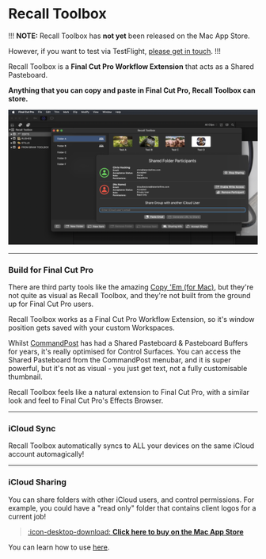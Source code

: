 # Recall Toolbox

!!!
**NOTE:** Recall Toolbox has **not yet** been released on the Mac App Store.

However, if you want to test via TestFlight, [please get in touch](https://recalltoolbox.io/support/).
!!!

Recall Toolbox is a **Final Cut Pro Workflow Extension** that acts as a Shared Pasteboard.

**Anything that you can copy and paste in Final Cut Pro, Recall Toolbox can store.**

![Recall Toolbox Workflow Extension](/static/frontpage.png)

---

### Build for Final Cut Pro

There are third party tools like the amazing [Copy 'Em ​(for Mac)](https://apprywhere.com/ce-mac.html), but they're not quite as visual as Recall Toolbox, and they're not built from the ground up for Final Cut Pro users.

Recall Toolbox works as a Final Cut Pro Workflow Extension, so it's window position gets saved with your custom Workspaces.

Whilst [CommandPost](https://commandpost.io) has had a Shared Pasteboard & Pasteboard Buffers for years, it's really optimised for Control Surfaces. You can access the Shared Pasteboard from the CommandPost menubar, and it is super powerful, but it's not as visual - you just get text, not a fully customisable thumbnail.

Recall Toolbox feels like a natural extension to Final Cut Pro, with a similar look and feel to Final Cut Pro's Effects Browser.

---

### iCloud Sync

Recall Toolbox automatically syncs to ALL your devices on the same iCloud account automagically!

---

### iCloud Sharing

You can share folders with other iCloud users, and control permissions. For example, you could have a "read only" folder that contains client logos for a current job!

> [:icon-desktop-download: **Click here to buy on the Mac App Store**](https://apps.apple.com/us/app/recall-toolbox/id6449526499)

You can learn how to use [here](https://recalltoolbox.io/how-to-use/).